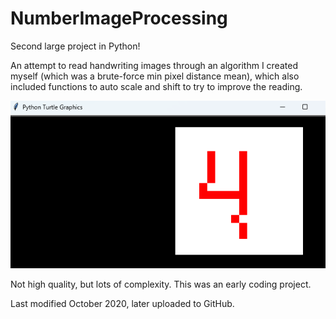 # NumberImageProcessing

Second large project in Python!

An attempt to read handwriting images through an algorithm I created myself (which was a brute-force min pixel distance mean), which also included functions to auto scale and shift to try to improve the reading.

![image](https://github.com/PunkyMunky64/NumberImageProcessing/blob/master/image.png)

Not high quality, but lots of complexity. This was an early coding project.

Last modified October 2020, later uploaded to GitHub.